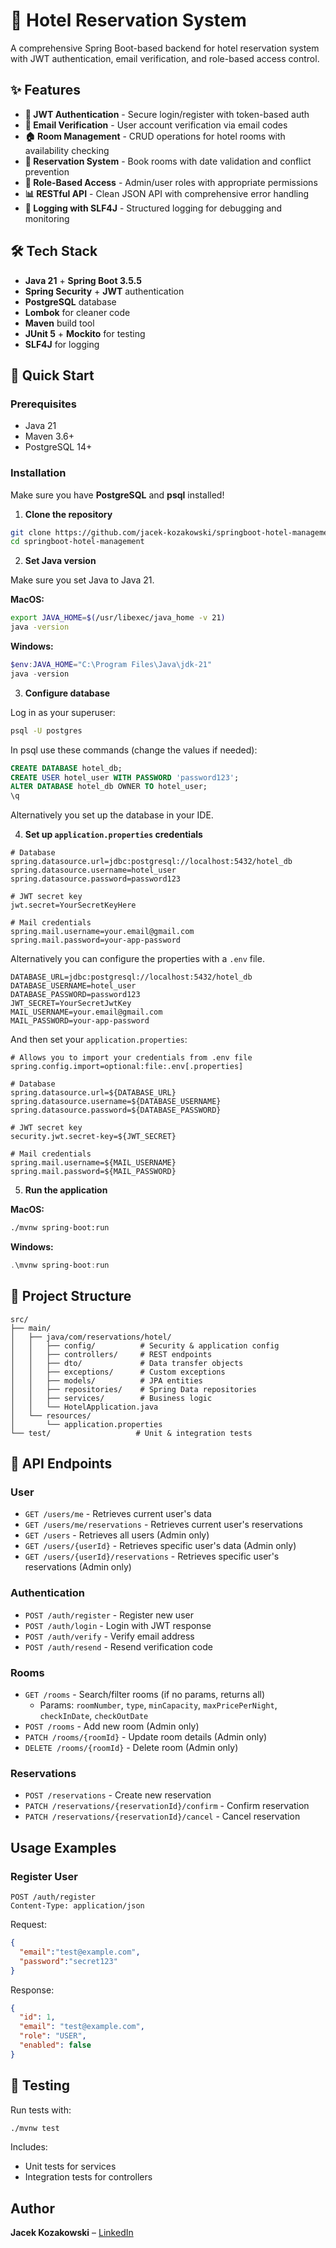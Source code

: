 # 🏨 Hotel Reservation System

A comprehensive Spring Boot-based backend for hotel reservation system with JWT authentication, email verification, and role-based access control.

## ✨ Features

- **🔐 JWT Authentication** - Secure login/register with token-based auth
- **📧 Email Verification** - User account verification via email codes
- **🏠 Room Management** - CRUD operations for hotel rooms with availability checking
- **📅 Reservation System** - Book rooms with date validation and conflict prevention
- **👥 Role-Based Access** - Admin/user roles with appropriate permissions
- **📊 RESTful API** - Clean JSON API with comprehensive error handling
- **📝 Logging with SLF4J** - Structured logging for debugging and monitoring

## 🛠️ Tech Stack

- **Java 21** + **Spring Boot 3.5.5**
- **Spring Security** + **JWT** authentication
- **PostgreSQL** database
- **Lombok** for cleaner code
- **Maven** build tool
- **JUnit 5** + **Mockito** for testing
- **SLF4J** for logging 

## 🚀 Quick Start

### Prerequisites
- Java 21
- Maven 3.6+
- PostgreSQL 14+

### Installation
Make sure you have **PostgreSQL** and **psql** installed!

1. **Clone the repository**
```bash
git clone https://github.com/jacek-kozakowski/springboot-hotel-management.git
cd springboot-hotel-management
```

2. **Set Java version**

Make sure you set Java to Java 21.

**MacOS:**
```bash
export JAVA_HOME=$(/usr/libexec/java_home -v 21)
java -version
```

**Windows:**
```powershell
$env:JAVA_HOME="C:\Program Files\Java\jdk-21"
java -version
```

3. **Configure database**

Log in as your superuser:
```bash
psql -U postgres
```

In psql use these commands (change the values if needed):
```sql
CREATE DATABASE hotel_db;
CREATE USER hotel_user WITH PASSWORD 'password123';
ALTER DATABASE hotel_db OWNER TO hotel_user;
\q
```

Alternatively you set up the database in your IDE. 

4. **Set up `application.properties` credentials**
```properties
# Database
spring.datasource.url=jdbc:postgresql://localhost:5432/hotel_db
spring.datasource.username=hotel_user
spring.datasource.password=password123

# JWT secret key
jwt.secret=YourSecretKeyHere

# Mail credentials
spring.mail.username=your.email@gmail.com
spring.mail.password=your-app-password
```

Alternatively you can configure the properties with a `.env` file.
```dotenv
DATABASE_URL=jdbc:postgresql://localhost:5432/hotel_db
DATABASE_USERNAME=hotel_user
DATABASE_PASSWORD=password123
JWT_SECRET=YourSecretJwtKey
MAIL_USERNAME=your.email@gmail.com
MAIL_PASSWORD=your-app-password
```
And then set your `application.properties`:
```properties
# Allows you to import your credentials from .env file
spring.config.import=optional:file:.env[.properties]

# Database
spring.datasource.url=${DATABASE_URL}
spring.datasource.username=${DATABASE_USERNAME}
spring.datasource.password=${DATABASE_PASSWORD}

# JWT secret key
security.jwt.secret-key=${JWT_SECRET}

# Mail credentials
spring.mail.username=${MAIL_USERNAME}
spring.mail.password=${MAIL_PASSWORD}
```

5. **Run the application**

**MacOS:**
```bash
./mvnw spring-boot:run
```

**Windows:**
```powershell
.\mvnw spring-boot:run
```

## 📁 Project Structure

```
src/
├── main/
│   ├── java/com/reservations/hotel/
│   │   ├── config/          # Security & application config
│   │   ├── controllers/     # REST endpoints
│   │   ├── dto/             # Data transfer objects
│   │   ├── exceptions/      # Custom exceptions
│   │   ├── models/          # JPA entities
│   │   ├── repositories/    # Spring Data repositories
│   │   ├── services/        # Business logic
│   │   └── HotelApplication.java
│   └── resources/
│       └── application.properties
└── test/                   # Unit & integration tests
```

## 🔌 API Endpoints

### User
- `GET /users/me` - Retrieves current user's data
- `GET /users/me/reservations` - Retrieves current user's reservations
- `GET /users` - Retrieves all users (Admin only)
- `GET /users/{userId}` - Retrieves specific user's data (Admin only)
- `GET /users/{userId}/reservations` - Retrieves specific user's reservations (Admin only)

### Authentication
- `POST /auth/register` - Register new user  
- `POST /auth/login` - Login with JWT response  
- `POST /auth/verify` - Verify email address  
- `POST /auth/resend` - Resend verification code  

### Rooms
- `GET /rooms` - Search/filter rooms (if no params, returns all)
  - Params: `roomNumber`, `type`, `minCapacity`, `maxPricePerNight`, `checkInDate`, `checkOutDate`
- `POST /rooms` - Add new room (Admin only)  
- `PATCH /rooms/{roomId}` - Update room details (Admin only)
- `DELETE /rooms/{roomId}` - Delete room (Admin only)

### Reservations
- `POST /reservations` - Create new reservation  
- `PATCH /reservations/{reservationId}/confirm` - Confirm reservation 
- `PATCH /reservations/{reservationId}/cancel` - Cancel reservation  

## Usage Examples
### Register User
```http request
POST /auth/register
Content-Type: application/json
```
Request:
```json
{
  "email":"test@example.com",
  "password":"secret123"
}
```
Response:
```json
{
  "id": 1,
  "email": "test@example.com",
  "role": "USER",
  "enabled": false
}
```

## 🧪 Testing

Run tests with:
```bash
./mvnw test
```

Includes:
- Unit tests for services  
- Integration tests for controllers

## Author
**Jacek Kozakowski** – [LinkedIn](https://www.linkedin.com/in/jacek-kozakowski/)

